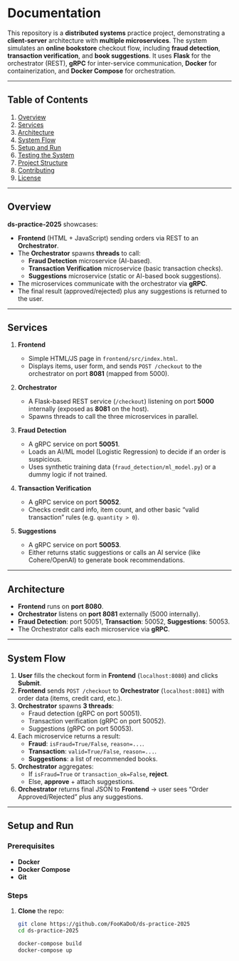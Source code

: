 # Documentation

This repository is a **distributed systems** practice project, demonstrating a **client-server** architecture with **multiple microservices**. The system simulates an **online bookstore** checkout flow, including **fraud detection**, **transaction verification**, and **book suggestions**. It uses **Flask** for the orchestrator (REST), **gRPC** for inter-service communication, **Docker** for containerization, and **Docker Compose** for orchestration.

---

## Table of Contents

1. [Overview](#overview)
2. [Services](#services)
3. [Architecture](#architecture)
4. [System Flow](#system-flow)
5. [Setup and Run](#setup-and-run)
6. [Testing the System](#testing-the-system)
7. [Project Structure](#project-structure)
8. [Contributing](#contributing)
9. [License](#license)

---

## Overview

**ds-practice-2025** showcases:

- **Frontend** (HTML + JavaScript) sending orders via REST to an **Orchestrator**.
- The **Orchestrator** spawns **threads** to call:
  - **Fraud Detection** microservice (AI-based).
  - **Transaction Verification** microservice (basic transaction checks).
  - **Suggestions** microservice (static or AI-based book suggestions).
- The microservices communicate with the orchestrator via **gRPC**.
- The final result (approved/rejected) plus any suggestions is returned to the user.

---

## Services

1. **Frontend**  
   - Simple HTML/JS page in `frontend/src/index.html`.  
   - Displays items, user form, and sends `POST /checkout` to the orchestrator on port **8081** (mapped from 5000).

2. **Orchestrator**  
   - A Flask-based REST service (`/checkout`) listening on port **5000** internally (exposed as **8081** on the host).  
   - Spawns threads to call the three microservices in parallel.

3. **Fraud Detection**  
   - A gRPC service on port **50051**.  
   - Loads an AI/ML model (Logistic Regression) to decide if an order is suspicious.  
   - Uses synthetic training data (`fraud_detection/ml_model.py`) or a dummy logic if not trained.

4. **Transaction Verification**  
   - A gRPC service on port **50052**.  
   - Checks credit card info, item count, and other basic “valid transaction” rules (e.g. `quantity > 0`).

5. **Suggestions**  
   - A gRPC service on port **50053**.  
   - Either returns static suggestions or calls an AI service (like Cohere/OpenAI) to generate book recommendations.

---

## Architecture

- **Frontend** runs on **port 8080**.  
- **Orchestrator** listens on **port 8081** externally (5000 internally).  
- **Fraud Detection**: port 50051, **Transaction**: 50052, **Suggestions**: 50053.  
- The Orchestrator calls each microservice via **gRPC**.

---

## System Flow

1. **User** fills the checkout form in **Frontend** (`localhost:8080`) and clicks **Submit**.
2. **Frontend** sends `POST /checkout` to **Orchestrator** (`localhost:8081`) with order data (items, credit card, etc.).
3. **Orchestrator** spawns **3 threads**:
   - Fraud detection (gRPC on port 50051).  
   - Transaction verification (gRPC on port 50052).  
   - Suggestions (gRPC on port 50053).  
4. Each microservice returns a result:
   - **Fraud**: `isFraud=True/False`, `reason=...`.
   - **Transaction**: `valid=True/False`, `reason=...`.
   - **Suggestions**: a list of recommended books.
5. **Orchestrator** aggregates:
   - If `isFraud=True` or `transaction_ok=False`, **reject**.  
   - Else, **approve** + attach suggestions.
6. **Orchestrator** returns final JSON to **Frontend** → user sees “Order Approved/Rejected” plus any suggestions.

---

## Setup and Run

### Prerequisites

- **Docker**  
- **Docker Compose**
- **Git**

### Steps

1. **Clone** the repo:
   ```bash
   git clone https://github.com/FooKaDoO/ds-practice-2025
   cd ds-practice-2025

   docker-compose build
   docker-compose up